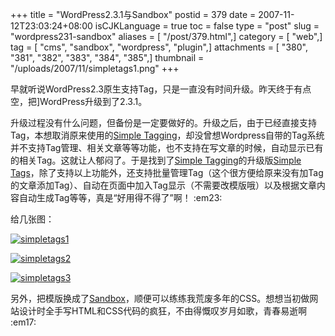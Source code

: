 +++
title = "WordPress2.3.1与Sandbox"
postid = 379
date = 2007-11-12T23:03:24+08:00
isCJKLanguage = true
toc = false
type = "post"
slug = "wordpress231-sandbox"
aliases = [ "/post/379.html",]
category = [ "web",]
tag = [ "cms", "sandbox", "wordpress", "plugin",]
attachments = [ "380", "381", "382", "383", "384", "385",]
thumbnail = "/uploads/2007/11/simpletags1.png"
+++


早就听说WordPress2.3原生支持Tag，只是一直没有时间升级。昨天终于有点空，把]WordPress升级到了2.3.1。

升级过程没有什么问题，但备份是一定要做好的。升级之后，由于已经直接支持Tag，本想取消原来使用的[Simple
Tagging](http://trac.herewithme.fr/project/simpletagging/)，却没曾想Wordpress自带的Tag系统并不支持Tag管理、相关文章等等功能，也不支持在写文章的时候，自动显示已有的相关Tag。这就让人郁闷了。于是找到了[Simple
Tagging](http://trac.herewithme.fr/project/simpletagging/)的升级版[Simple
Tags](http://www.herewithme.fr/wordpress-plugins/simple-tags)，除了支持以上功能外，还支持批量管理Tag（这个很方便给原来没有加Tag的文章添加Tag）、自动在页面中加入Tag显示（不需要改模版哦）以及根据文章内容自动生成Tag等等，真是“好用得不得了”啊！
:em23:

给几张图：<!--more-->

[![simpletags1](/uploads/2007/11/simpletags1-thumb.png)](/uploads/2007/11/simpletags1.png)

[![simpletags2](/uploads/2007/11/simpletags2-thumb.png)](/uploads/2007/11/simpletags2.png)

[![simpletags3](/uploads/2007/11/simpletags3-thumb.png)](/uploads/2007/11/simpletags3.png)

另外，把模版换成了[Sandbox](http://www.plaintxt.org/themes/sandbox/)，顺便可以练练我荒废多年的CSS。想想当初做网站设计时全手写HTML和CSS代码的疯狂，不由得慨叹岁月如歌，青春易逝啊
:em17:


